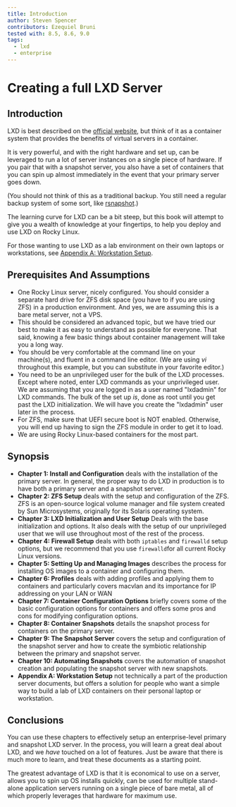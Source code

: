 ```yaml
---
title: Introduction 
author: Steven Spencer
contributors: Ezequiel Bruni
tested with: 8.5, 8.6, 9.0
tags:
  - lxd
  - enterprise
---
```


# Creating a full LXD Server

## Introduction

LXD is best described on the [official website](https://linuxcontainers.org/lxd/introduction/), but think of it as a container system that provides the benefits of virtual servers in a container.

It is very powerful, and with the right hardware and set up, can be leveraged to run a lot of server instances on a single piece of hardware. If you pair that with a snapshot server, you also have a set of containers that you can spin up almost immediately in the event that your primary server goes down.

(You should not think of this as a traditional backup. You still need a regular backup system of some sort, like [rsnapshot](../../guides/backup/rsnapshot_backup.md).)

The learning curve for LXD can be a bit steep, but this book will attempt to give you a wealth of knowledge at your fingertips, to help you deploy and use LXD on Rocky Linux.

For those wanting to use LXD as a lab environment on their own laptops or workstations, see [Appendix A: Workstation Setup](30-appendix_a.md).

## Prerequisites And Assumptions

* One Rocky Linux server, nicely configured. You should consider a separate hard drive for ZFS disk space (you have to if you are using ZFS) in a production environment. And yes, we are assuming this is a bare metal server, not a VPS.
* This should be considered an advanced topic, but we have tried our best to make it as easy to understand as possible for everyone. That said, knowing a few basic things about container management will take you a long way.
* You should be very comfortable at the command line on your machine(s), and fluent in a command line editor. (We are using _vi_ throughout this example, but you can substitute in your favorite editor.)
* You need to be an unprivileged user for the bulk of the LXD processes. Except where noted, enter LXD commands as your unprivileged user. We are assuming that you are logged in as a user named "lxdadmin" for LXD commands. The bulk of the set up _is_, done as root until you get past the LXD initialization. We will have you create the "lxdadmin" user later in the process.
* For ZFS, make sure that UEFI secure boot is NOT enabled. Otherwise, you will end up having to sign the ZFS module in order to get it to load.
* We are using Rocky Linux-based containers for the most part. 

## Synopsis

* **Chapter 1: Install and Configuration** deals with the installation of the primary server. In general, the proper way to do LXD in production is to have both a primary server and a snapshot server.
* **Chapter 2: ZFS Setup** deals with the setup and configuration of the ZFS. ZFS is an open-source logical volume manager and file system created by Sun Microsystems, originally for its Solaris operating system.
* **Chapter 3: LXD Initialization and User Setup** Deals with the base initialization and options. It also deals with the setup of our unprivileged user that we will use throughout most of the rest of the process.
* **Chapter 4: Firewall Setup** deals with both `iptables` and `firewalld` setup options, but we recommend that you use `firewalld`for all current Rocky Linux versions.
* **Chapter 5: Setting Up and Managing Images** describes the process for installing OS images to a container and configuring them.
* **Chapter 6: Profiles** deals with adding profiles and applying them to containers and particularly covers macvlan and its importance for IP addressing on your LAN or WAN
* **Chapter 7: Container Configuration Options** briefly covers some of the basic configuration options for containers and offers some pros and cons for modifying configuration options.
* **Chapter 8: Container Snapshots** details the snapshot process for containers on the primary server.
* **Chapter 9: The Snapshot Server** covers the setup and configuration of the snapshot server and how to create the symbiotic relationship between the primary and snapshot server. 
* **Chapter 10: Automating Snapshots** covers the automation of snapshot creation and populating the snapshot server with new snapshots.
* **Appendix A: Workstation Setup** not technically a part of the production server documents, but offers a solution for people who want a simple way to build a lab of LXD containers on their personal laptop or workstation.  

## Conclusions

You can use these chapters to effectively setup an enterprise-level primary and snapshot LXD server. In the process, you will learn a great deal about LXD, and we *have* touched on a lot of features. Just be aware that there is much more to learn, and treat these documents as a starting point.

The greatest advantage of LXD is that it is economical to use on a server, allows you to spin up OS installs quickly, can be used for multiple stand-alone application servers running on a single piece of bare metal, all of which properly leverages that hardware for maximum use.
